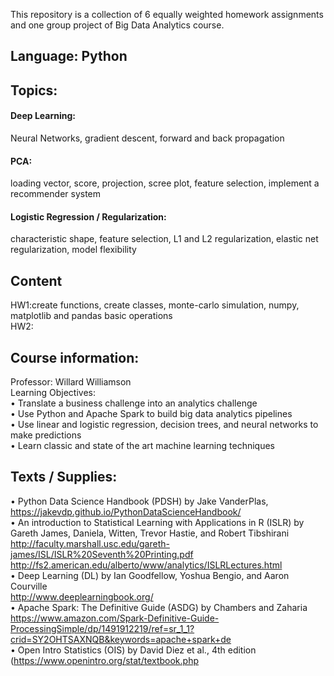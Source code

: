 This repository is a collection of 6 equally weighted homework assignments and one group project of Big Data Analytics course.

## Language: Python

##  Topics:<br /> 
#### Deep Learning: 
Neural Networks, gradient descent, forward and back propagation<br /> 
#### PCA: 
loading vector, score, projection, scree plot, feature selection, implement a recommender system<br /> 
#### Logistic Regression / Regularization: 
characteristic shape, feature selection, L1 and L2 regularization, elastic net regularization, model flexibility<br /> 







## Content
HW1:create functions, create classes, monte-carlo simulation, numpy, matplotlib and pandas basic operations<br /> 
HW2:



## Course information:

Professor: Willard Williamson<br /> 
Learning Objectives:<br />
• Translate a business challenge into an analytics challenge<br />
• Use Python and Apache Spark to build big data analytics pipelines<br />
• Use linear and logistic regression, decision trees, and neural networks to make predictions<br />
• Learn classic and state of the art machine learning techniques<br />

## Texts / Supplies:<br />
• Python Data Science Handbook (PDSH) by Jake VanderPlas,<br />
    https://jakevdp.github.io/PythonDataScienceHandbook/<br />
• An introduction to Statistical Learning with Applications in R (ISLR) by Gareth James,
Daniela, Witten, Trevor Hastie, and Robert Tibshirani <br />
http://faculty.marshall.usc.edu/gareth-james/ISL/ISLR%20Seventh%20Printing.pdf
http://fs2.american.edu/alberto/www/analytics/ISLRLectures.html<br />
• Deep Learning (DL) by Ian Goodfellow, Yoshua Bengio, and Aaron Courville <br />
http://www.deeplearningbook.org/<br />
• Apache Spark: The Definitive Guide (ASDG) by Chambers and Zaharia<br />
https://www.amazon.com/Spark-Definitive-Guide-ProcessingSimple/dp/1491912219/ref=sr_1_1?crid=SY2OHTSAXNQB&keywords=apache+spark+de<br />
• Open Intro Statistics (OIS) by David Diez et al., 4th edition<br />
(https://www.openintro.org/stat/textbook.php
